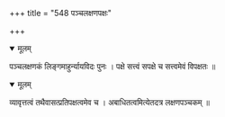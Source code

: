 +++
title = "548 पञ्चलक्षणपक्षः"

+++


<details open><summary>मूलम्</summary>

पञ्चलक्षणकं लिङ्गमाहुर्न्यायविदः पुनः । पक्षे सत्त्वं सपक्षे च सत्त्वमेवं विपक्षतः ॥
</details>



<details open><summary>मूलम्</summary>

व्यावृत्तत्वं तथैवासत्प्रतिपक्षत्वमेव च । अबाधितत्वमित्येतदत्र लक्षणपञ्चकम् ॥
</details>

